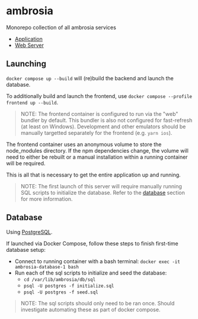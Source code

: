# ambrosia

Monorepo collection of all ambrosia services

- [Application](./ambrosia-app/)
- [Web Server](./ambrosia-server/)

## Launching

`docker compose up --build` will (re)build the backend and launch the database.

To additionally build and launch the frontend, use `docker compose --profile frontend up --build`.

> NOTE: The frontend container is configured to run via the "web" bundler by default.
> This bundler is also not configured for fast-refresh (at least on Windows).
> Development and other emulators should be manually targetted separately for the frontend (e.g. `yarn ios`).

The frontend container uses an anonymous volume to store the node_modules directory.
If the npm dependencies change, the volume will need to either be rebuilt or a manual installation within a running container will be required.

This is all that is necessary to get the entire application up and running.

> NOTE: The first launch of this server will require manually running SQL scripts to initialize the database.
> Refer to the [database](#database) section for more information.

## Database

Using [PostgreSQL](https://www.postgresql.org).

If launched via Docker Compose, follow these steps to finish first-time database setup:

- Connect to running container with a bash terminal: `docker exec -it ambrosia-database-1 bash`
- Run each of the sql scripts to initialize and seed the database:
  - `cd /var/lib/ambrosia/db/sql`
  - `psql -U postgres -f initialize.sql`
  - `psql -U postgres -f seed.sql`

> NOTE: The sql scripts should only need to be ran once.
> Should investigate automating these as part of docker compose.
